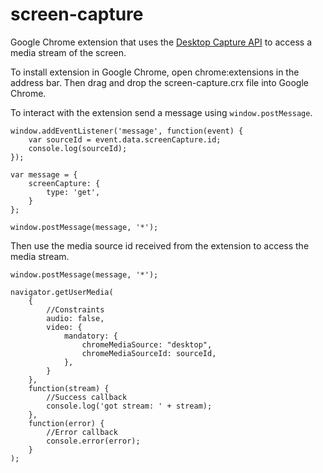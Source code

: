 screen-capture
==============

Google Chrome extension that uses the [Desktop Capture API](https://developer.chrome.com/extensions/desktopCapture) to access a media stream of the screen.

To install extension in Google Chrome, open chrome:extensions in the address bar. Then drag and drop the screen-capture.crx file into Google Chrome.


To interact with the extension send a message using `window.postMessage`.

```shell
window.addEventListener('message', function(event) {
	var sourceId = event.data.screenCapture.id;
	console.log(sourceId);
});

var message = {
	screenCapture: {
		type: 'get',
	}
};

window.postMessage(message, '*');
```

Then use the media source id received from the extension to access the media stream.

```shell
window.postMessage(message, '*');

navigator.getUserMedia(
	{
		//Constraints
		audio: false,
		video: {
			mandatory: {
				chromeMediaSource: "desktop",
				chromeMediaSourceId: sourceId,
			},
		}
	},
	function(stream) {
		//Success callback
		console.log('got stream: ' + stream);
	},
	function(error) {
		//Error callback
		console.error(error);
	}
);
```
